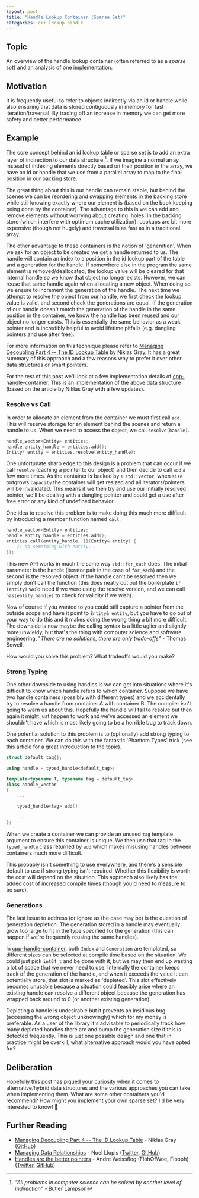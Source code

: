```yaml
---
layout: post
title: "Handle Lookup Container (Sparse Set)"
categories: c++ lookup handle
---
```


## Topic

An overview of the handle lookup container (often referred to as a _sparse set_) and an analysis of one implementation.

## Motivation

It is frequently useful to refer to objects indirectly via an id or handle while also ensuring that data is stored contiguously in memory for fast iteration/traversal. By trading off an increase in memory we can get more safety and better performance.

## Example

The core concept behind an id lookup table or sparse set is to add an extra layer of indirection to our data structure [^1]. If we imagine a normal array, instead of indexing elements directly based on their position in the array, we have an id or handle that we use from a parallel array to map to the final position in our backing store.

The great thing about this is our handle can remain stable, but behind the scenes we can be reordering and swapping elements in the backing store while still knowing exactly where our element is (based on the book keeping being done by the container). The advantage to this is we can add and remove elements without worrying about creating 'holes' in the backing store (which interfere with optimum cache utilization). Lookups are bit more expensive (though not hugely) and traversal is as fast as in a traditional array.

The other advantage to these containers is the notion of 'generation'. When we ask for an object to be created we get a handle returned to us. The handle will contain an index to a position in the id lookup part of the table and a generation for the handle. If somewhere else in the program the same element is removed/deallocated, the lookup value will be cleared for that internal handle so we know that object no longer exists. However, we can reuse that same handle again when allocating a new object. When doing so we ensure to increment the generation of the handle. The next time we attempt to resolve the object from our handle, we first check the lookup value is valid, and second check the generations are equal. If the generation of our handle doesn't match the generation of the handle in the same position in the container, we know the handle has been reused and our object no longer exists. This is essentially the same behavior as a weak pointer and is incredibly helpful to avoid lifetime pitfalls (e.g. dangling pointers and use after free).

For more information on this technique please refer to [Managing Decoupling Part 4 -- The ID Lookup Table](http://bitsquid.blogspot.com/2011/09/managing-decoupling-part-4-id-lookup.html) by Niklas Gray. It has a great summary of this approach and a few reasons why to prefer it over other data structures or smart pointers.

For the rest of this post we'll look at a few implementation details of [cpp-handle-container](https://github.com/pr0g/cpp-handle-container). This is an implementation of the above data structure (based on the article by Niklas Gray with a few updates).

[^1]: _"All problems in computer science can be solved by another level of indirection"_ - Butler Lampson

### Resolve vs Call

In order to allocate an element from the container we must first call `add`. This will reserve storage for an element behind the scenes and return a handle to us. When we need to access the object, we call `resolve(handle)`.

```c++
handle_vector<Entity> entities;
handle entity_handle = entities.add();
Entity* entity = entities.resolve(entity_handle);
```

One unfortunate sharp edge to this design is a problem that can occur if we call `resolve` (caching a pointer to our object) and then decide to call `add` a few more times. As the container is backed by a `std::vector`, when `size` outgrows `capacity` the container will get resized and all iterators/pointers will be invalidated. This means if we then try and use our initially resolved pointer, we'll be dealing with a dangling pointer and could get a use after free error or any kind of undefined behavior.

One idea to resolve this problem is to make doing this much more difficult by introducing a member function named `call`.

```c++
handle_vector<Entity> entities;
handle entity_handle = entities.add();
entities.call(entity_handle, [](Entity& entity) {
    // do something with entity...
});
```

This new API works in much the same way `std::for_each` does. The initial parameter is the handle (iterator pair in the case of `for_each`) and the second is the resolved object. If the handle can't be resolved then we simply don't call the function (this does neatly cut out the boilerplate `if (entity)` we'd need if we were using the resolve version, and we can call `has(entity_handle)` to check for validity if we wish).

Now of course if you wanted to you could still capture a pointer from the outside scope and have it point to `Entity& entity`, but you have to go out of your way to do this and it makes doing the wrong thing a bit more difficult. The downside is now maybe the calling syntax is a little uglier and slightly more unwieldy, but that's the thing with computer science and software engineering, "_There are no solutions, there are only trade-offs_" - Thomas Sowell.

How would you solve this problem? What tradeoffs would you make?

### Strong Typing

One other downside to using handles is we can get into situations where it's difficult to know which handle refers to which container. Suppose we have two handle containers (possibly with different types) and we accidentally try to resolve a handle from container A with container B. The compiler isn't going to warn us about this. Hopefully the handle will fail to resolve but then again it might just happen to work and we've accessed an element we shouldn't have which is most likely going to be a horrible bug to track down.

One potential solution to this problem is to (optionally) add strong typing to each container. We can do this with the fantastic 'Phantom Types' trick (see [this article](https://blog.demofox.org/2015/02/05/getting-strongly-typed-typedefs-using-phantom-types/) for a great introduction to the topic).

```c++
struct default_tag{};

using handle = typed_handle<default_tag>;

template<typename T, typename tag = default_tag>
class handle_vector
{
    ...

    typed_handle<tag> add();

    ...
};
```

When we create a container we can provide an unused `tag` template argument to ensure this container is unique. We then use that tag in the `typed_handle` class returned by `add` which makes misusing handles between containers much more difficult.

This probably isn't something to use everywhere, and there's a sensible default to use if strong typing isn't required. Whether this flexibility is worth the cost will depend on the situation. This approach also likely has the added cost of increased compile times (though you'd need to measure to be sure).

### Generations

The last issue to address (or ignore as the case may be) is the question of generation depletion. The generation stored in a handle may eventually grow too large to fit in the type specified for the generation (this can happen if we're frequently reusing the same handles).

In [cpp-handle-container](https://github.com/pr0g/cpp-handle-container), both `Index` and `Generation` are templated, so different sizes can be selected at compile time based on the situation. We could just pick `int64_t` and be done with it, but we may then end up wasting a lot of space that we never need to use. Internally the container keeps track of the generation of the handle, and when it exceeds the value it can potentially store, that slot is marked as 'depleted'. This slot effectively becomes unusable because a situation could feasibly arise where an existing handle can resolve a different object because the generation has wrapped back around to 0 (or another existing generation).

Depleting a handle is undesirable but it prevents an insidious bug (accessing the wrong object unknowingly) which for my money is preferable. As a user of the library it's advisable to periodically track how many depleted handles there are and bump the generation size if this is detected frequently. This is just one possible design and one that in practice might be overkill, what alternative approach would you have opted for?

## Deliberation

Hopefully this post has piqued your curiosity when it comes to alternative/hybrid data structures and the various approaches you can take when implementing them. What are some other containers you'd recommend? How might you implement your own sparse set? I'd be very interested to know! 🙂

## Further Reading

* [Managing Decoupling Part 4 -- The ID Lookup Table](http://bitsquid.blogspot.com/2011/09/managing-decoupling-part-4-id-lookup.html) - Niklas Gray ([GitHub](https://github.com/niklas-ourmachinery))
* [Managing Data Relationships](https://gamesfromwithin.com/managing-data-relationships) - Noel Llopis ([Twitter](https://twitter.com/noel_llopis), [GitHub](https://github.com/llopis))
* [Handles are the better pointers](https://floooh.github.io/2018/06/17/handles-vs-pointers.html) - Andre Weissflog (FlohOfWoe, Floooh) ([Twitter](https://twitter.com/FlohOfWoe), [GitHub](https://github.com/floooh))
